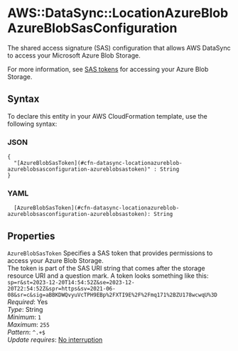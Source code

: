 # AWS::DataSync::LocationAzureBlob AzureBlobSasConfiguration<a name="aws-properties-datasync-locationazureblob-azureblobsasconfiguration"></a>

The shared access signature \(SAS\) configuration that allows AWS DataSync to access your Microsoft Azure Blob Storage\.

For more information, see [SAS tokens](https://docs.aws.amazon.com/datasync/latest/userguide/creating-azure-blob-location.html#azure-blob-sas-tokens) for accessing your Azure Blob Storage\.

## Syntax<a name="aws-properties-datasync-locationazureblob-azureblobsasconfiguration-syntax"></a>

To declare this entity in your AWS CloudFormation template, use the following syntax:

### JSON<a name="aws-properties-datasync-locationazureblob-azureblobsasconfiguration-syntax.json"></a>

```
{
  "[AzureBlobSasToken](#cfn-datasync-locationazureblob-azureblobsasconfiguration-azureblobsastoken)" : String
}
```

### YAML<a name="aws-properties-datasync-locationazureblob-azureblobsasconfiguration-syntax.yaml"></a>

```
  [AzureBlobSasToken](#cfn-datasync-locationazureblob-azureblobsasconfiguration-azureblobsastoken): String
```

## Properties<a name="aws-properties-datasync-locationazureblob-azureblobsasconfiguration-properties"></a>

`AzureBlobSasToken`  <a name="cfn-datasync-locationazureblob-azureblobsasconfiguration-azureblobsastoken"></a>
Specifies a SAS token that provides permissions to access your Azure Blob Storage\.  
The token is part of the SAS URI string that comes after the storage resource URI and a question mark\. A token looks something like this:  
 `sp=r&st=2023-12-20T14:54:52Z&se=2023-12-20T22:54:52Z&spr=https&sv=2021-06-08&sr=c&sig=aBBKDWQvyuVcTPH9EBp%2FXTI9E%2F%2Fmq171%2BZU178wcwqU%3D`   
*Required*: Yes  
*Type*: String  
*Minimum*: `1`  
*Maximum*: `255`  
*Pattern*: `^.+$`  
*Update requires*: [No interruption](https://docs.aws.amazon.com/AWSCloudFormation/latest/UserGuide/using-cfn-updating-stacks-update-behaviors.html#update-no-interrupt)